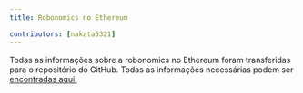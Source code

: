 ```yaml
---
title: Robonomics no Ethereum

contributors: [nakata5321]
---
```


Todas as informações sobre a robonomics no Ethereum foram transferidas para o repositório do GitHub. Todas as informações necessárias podem ser [encontradas aqui.](https://github.com/airalab/Robonomics_on_Ethereum_Wiki)